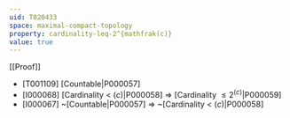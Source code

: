 ```yaml
---
uid: T020433
space: maximal-compact-topology
property: cardinality-leq-2^{mathfrak(c)}
value: true
---
```

[[Proof]]

* [T001109] [Countable|P000057]
* [I000068] [Cardinality < $\mathfrak(c)$|P000058] => [Cardinality $\leq 2^{\mathfrak(c)}$|P000059]
* [I000067] ~[Countable|P000057] => ~[Cardinality < $\mathfrak(c)$|P000058]

